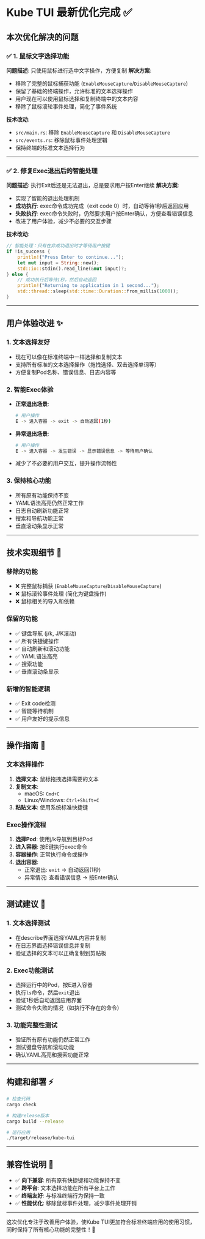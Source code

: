 # Kube TUI 最新优化完成 ✅

## 本次优化解决的问题

### ✅ 1. 鼠标文字选择功能
**问题描述**: 只使用鼠标进行选中文字操作，方便复制
**解决方案**:
- 移除了完整的鼠标捕获功能 (`EnableMouseCapture`/`DisableMouseCapture`)
- 保留了基础的终端操作，允许标准的文本选择操作
- 用户现在可以使用鼠标选择和复制终端中的文本内容
- 移除了鼠标滚轮事件处理，简化了事件系统

**技术改动**:
- `src/main.rs`: 移除 `EnableMouseCapture` 和 `DisableMouseCapture`
- `src/events.rs`: 移除鼠标事件处理逻辑
- 保持终端的标准文本选择行为

---

### ✅ 2. 修复Exec退出后的智能处理
**问题描述**: 执行Exit后还是无法退出，总是要求用户按Enter继续
**解决方案**:
- 实现了智能的退出处理机制
- **成功执行**: exec命令成功完成（exit code 0）时，自动等待1秒后返回应用
- **失败执行**: exec命令失败时，仍然要求用户按Enter确认，方便查看错误信息
- 改进了用户体验，减少不必要的交互步骤

**技术改动**:
```rust
// 智能处理：只有在非成功退出时才等待用户按键
if !is_success {
    println!("Press Enter to continue...");
    let mut input = String::new();
    std::io::stdin().read_line(&mut input)?;
} else {
    // 成功执行后等待1秒，然后自动返回
    println!("Returning to application in 1 second...");
    std::thread::sleep(std::time::Duration::from_millis(1000));
}
```

---

## 用户体验改进 ✨

### 1. **文本选择友好**
- 现在可以像在标准终端中一样选择和复制文本
- 支持所有标准的文本选择操作（拖拽选择、双击选择单词等）
- 方便复制Pod名称、错误信息、日志内容等

### 2. **智能Exec体验**
- **正常退出场景**: 
  ```bash
  # 用户操作
  E -> 进入容器 -> exit -> 自动返回(1秒)
  ```
- **异常退出场景**:
  ```bash
  # 用户操作  
  E -> 进入容器 -> 发生错误 -> 显示错误信息 -> 等待用户确认
  ```
- 减少了不必要的用户交互，提升操作流畅性

### 3. **保持核心功能**
- 所有原有功能保持不变
- YAML语法高亮仍然正常工作
- 日志自动刷新功能正常
- 搜索和导航功能正常
- 垂直滚动条显示正常

---

## 技术实现细节 🔧

### 移除的功能
- ❌ 完整鼠标捕获 (`EnableMouseCapture`/`DisableMouseCapture`)
- ❌ 鼠标滚轮事件处理 (简化为键盘操作)
- ❌ 鼠标相关的导入和依赖

### 保留的功能  
- ✅ 键盘导航 (j/k, J/K滚动)
- ✅ 所有快捷键操作
- ✅ 自动刷新和滚动功能
- ✅ YAML语法高亮
- ✅ 搜索功能
- ✅ 垂直滚动条显示

### 新增的智能逻辑
- ✅ Exit code检测
- ✅ 智能等待机制
- ✅ 用户友好的提示信息

---

## 操作指南 📖

### 文本选择操作
1. **选择文本**: 鼠标拖拽选择需要的文本
2. **复制文本**: 
   - macOS: `Cmd+C` 
   - Linux/Windows: `Ctrl+Shift+C`
3. **粘贴文本**: 使用系统标准快捷键

### Exec操作流程
1. **选择Pod**: 使用j/k导航到目标Pod
2. **进入容器**: 按E键执行exec命令
3. **容器操作**: 正常执行命令或操作
4. **退出容器**: 
   - 正常退出: `exit` -> 自动返回(1秒)
   - 异常情况: 查看错误信息 -> 按Enter确认

---

## 测试建议 🧪

### 1. 文本选择测试
- 在describe界面选择YAML内容并复制
- 在日志界面选择错误信息并复制
- 验证选择的文本可以正确复制到剪贴板

### 2. Exec功能测试
- 选择运行中的Pod，按E进入容器
- 执行`ls`命令，然后`exit`退出
- 验证1秒后自动返回应用界面
- 测试命令失败的情况（如执行不存在的命令）

### 3. 功能完整性测试
- 验证所有原有功能仍然正常工作
- 测试键盘导航和滚动功能
- 确认YAML高亮和搜索功能正常

---

## 构建和部署 ⚡

```bash
# 检查代码
cargo check

# 构建release版本  
cargo build --release

# 运行应用
./target/release/kube-tui
```

---

## 兼容性说明 🔧

- ✅ **向下兼容**: 所有原有快捷键和功能保持不变
- ✅ **跨平台**: 文本选择功能在所有平台上工作
- ✅ **终端友好**: 与标准终端行为保持一致
- ✅ **性能优化**: 移除鼠标事件处理，减少事件处理开销

---

这次优化专注于改善用户体验，使Kube TUI更加符合标准终端应用的使用习惯，同时保持了所有核心功能的完整性！🎉